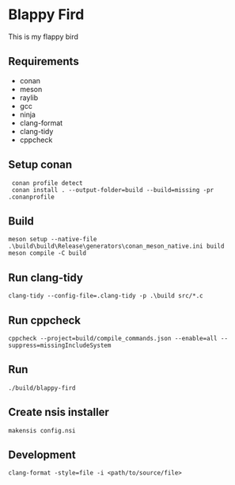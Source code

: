 # Blappy Fird

This is my flappy bird

## Requirements

- conan
- meson
- raylib
- gcc
- ninja
- clang-format
- clang-tidy
- cppcheck

## Setup conan
```
 conan profile detect
 conan install . --output-folder=build --build=missing -pr .conanprofile
```

## Build

```
meson setup --native-file .\build\build\Release\generators\conan_meson_native.ini build
meson compile -C build
```

## Run clang-tidy

```
clang-tidy --config-file=.clang-tidy -p .\build src/*.c 
```

## Run cppcheck

```
cppcheck --project=build/compile_commands.json --enable=all --suppress=missingIncludeSystem
```

## Run

```
./build/blappy-fird
```

## Create nsis installer

```
makensis config.nsi
```

## Development

```
clang-format -style=file -i <path/to/source/file>
```
